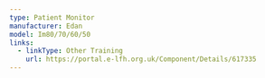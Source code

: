 ```yaml
---
type: Patient Monitor
manufacturer: Edan
model: Im80/70/60/50
links:
  - linkType: Other Training
    url: https://portal.e-lfh.org.uk/Component/Details/617335
---
```

